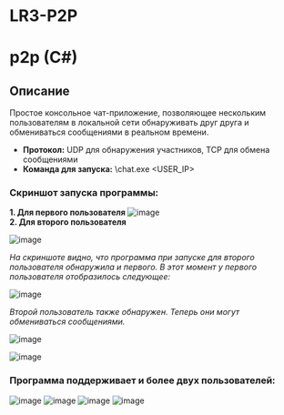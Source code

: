 # LR3-P2P
# p2p (C#)   


## Описание    

Простое консольное чат-приложение, позволяющее нескольким пользователям в локальной сети обнаруживать друг друга и обмениваться сообщениями в реальном времени.     

- **Протокол:** UDP для обнаружения участников, TCP для обмена сообщениями
- **Команда для запуска:**  \chat.exe <USER_IP> <USERNAME>
  

### Скриншот запуска программы:  

**1. Для первого пользователя**
  ![image](https://github.com/user-attachments/assets/ec847d45-880b-4c03-8064-6626a8a753b2)  
 **2. Для второго пользователя**

![image](https://github.com/user-attachments/assets/72cc1322-4c97-48c2-910f-f67bbac90dad)  
       
*На скриншоте видно, что программа при запуске для второго пользователя обнаружила и первого. В этот момент у первого пользователя отобразилось следующее:*  

![image](https://github.com/user-attachments/assets/24fa933f-366e-42ed-81c9-6ec0ad8b0e73)  

*Второй пользователь также обнаружен. Теперь они могут обмениваться сообщениями.*  

![image](https://github.com/user-attachments/assets/04d6a07f-a8d5-4b57-a16e-2ff3a72ff1fb)  

![image](https://github.com/user-attachments/assets/6025cd54-1f84-46c5-83f0-85bd7eb22192)  

### Программа поддерживает и более двух пользователей:  

![image](https://github.com/user-attachments/assets/b54cbef7-0423-4bcf-820a-4a50de12655a)
![image](https://github.com/user-attachments/assets/cff08403-8a2f-4e76-8532-01f940edf9c6)
![image](https://github.com/user-attachments/assets/5b17ef3f-d84d-47f2-ae37-6f8bb9ea7593)
![image](https://github.com/user-attachments/assets/a0fe0728-60e5-45fc-941e-598223e5b01e)
     









